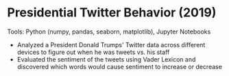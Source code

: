 # Presidential Twitter Behavior (2019)
Tools: Python (numpy, pandas, seaborn, matplotlib), Jupyter Notebooks

* Analyzed a President Donald Trumps' Twitter data across different devices to figure out when he was tweets vs. his staff
* Evaluated the sentiment of the tweets using Vader Lexicon and discovered which words would cause sentiment to increase or decrease

